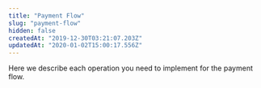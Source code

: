 ```yaml
---
title: "Payment Flow"
slug: "payment-flow"
hidden: false
createdAt: "2019-12-30T03:21:07.203Z"
updatedAt: "2020-01-02T15:00:17.556Z"
---
```

Here we describe each operation you need to implement for the payment flow.
